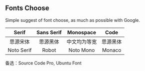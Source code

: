 Fonts Choose
------

Simple suggest of font choose, as much as possible with Google.

| Serif | Sans Serif | Monospace | Code |
|:----:|:----:|:----:|:----:|
| 思源宋体 | 思源黑体 |中文均为等宽| 思源黑体|
| Noto Serif | Robot | Noto Mono | Monaco |
 
备选：Source Code Pro, Ubuntu Font